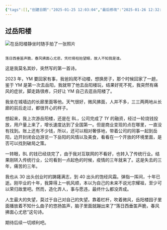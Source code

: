 ```yaml
---
{"tags":[],"创建日期":"2025-01-25 12:03:04","最后修改":"2025-01-26 12:32:11","dg-publish":true,"permalink":"/诗以咏志/过岳阳楼/","dgPassFrontmatter":true,"created":"2025-01-25T16:39:31.375+08:00"}
---
```



## 过岳阳楼

![在岳阳楼静坐时随手拍了一张照片](http://pyimg.eatbetter.cn/202501251427571.jpg)

```ad-info

落日西垂笛声脆，春风拂面心尤悲，凭栏倚柱抬望眼，故人不知我是谁。
```

这是我莫名其妙，突然写的第一首诗。

2023 年，YM 要回家有事，我爸妈爬不动楼，想换房子，那个时候回家了一趟，鉴于 YM 是第一次去岳阳，我就带了他去岳阳楼玩，结果好死不死，我突然有痛风的症状，脚走路很疼，只好让 YM 自己去逛岳阳楼了。

我坐在城墙边的长廊里面等他。天气很好，微风拂面，人并不多，三三两两地从长廊的前后走过，都很开心的样子。

想起来，我上次游岳阳楼，还是在 BL，公司完成了 1Y 的融资，经过一轮烧钱投放，用户量上来了，增长速度达到了全国第一。但是商业变现的点在哪里，一直没有找到。账上还有不少钱，所以，还可以相对奢侈地，带着公司的同事一起到岳阳，边开封闭会边游览一下岳阳的风情以及美食，看看在一个开放的环境里面，是否可以找到破局之策。

一转眼，BL 的钱已经烧完了，由于我对互联网的不看好，也转入了传统行业。结果刚转入传统行业，公司看到一点起色的时候，疫情的三年就来了。这是失去的三年，痛苦的三年。

我也从 30 出头创业时的踌躇满志，到 40 出头的饱经风霜。弹指一挥间，十年已逝。刚毕业的十年，我算得上一帆风顺，本以为自己的未来不说光宗耀祖，至少可以荣归故里吧。然而，造化弄人，事与愿违，最终什么都没弄成。

人生最大的失望，莫过于自己对自己的失望。靠着栏杆，吹着微风，岳阳楼园子里面播放着不知什么曲子的悠扬笛声，脑子里面就蹦出来了“落日西垂笛声脆，春风拂面心尤悲”这句诗。

期待后续一切顺利吧。
